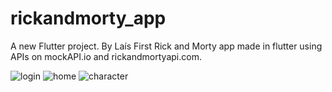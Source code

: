 # rickandmorty_app

A new Flutter project. By Laís
First Rick and Morty app made in flutter using APIs on mockAPI.io and rickandmortyapi.com.

![login](https://github.com/LaisPinto/rickandmorty_app/assets/44181586/774645b7-65ff-4a7f-b3c5-327de5519232)
![home](https://github.com/LaisPinto/rickandmorty_app/assets/44181586/bf6e26da-5774-4c89-88ad-118826c7f155)
![character](https://github.com/LaisPinto/rickandmorty_app/assets/44181586/0804d35f-18cb-45e5-abae-eb9dc7e738fc)


